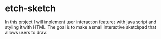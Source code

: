 # etch-sketch

In this project I will implement user interaction features with java script and styling it with HTML. The goal is to make a small interactive sketchpad that allows users to draw.